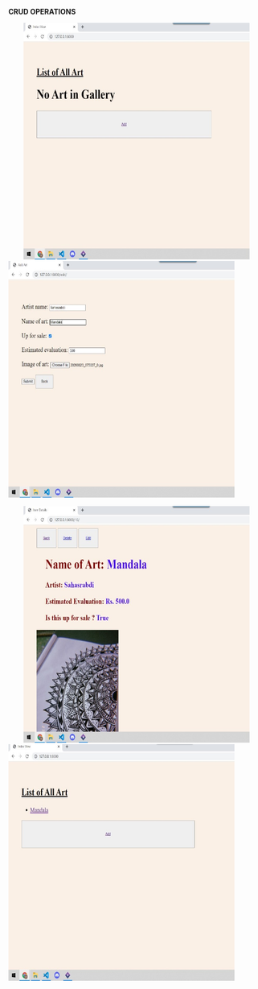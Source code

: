   **CRUD OPERATIONS** 


<img src="Screenshots/front page.jpeg" width=450 height=470 hspace="30"/><img src="Screenshots/add.jpeg" width=450 height=470 />

<img src="Screenshots/details.jpeg" width=450 height=470 hspace="30"/><img src="Screenshots/list after.jpeg" width=450 height=470 />


